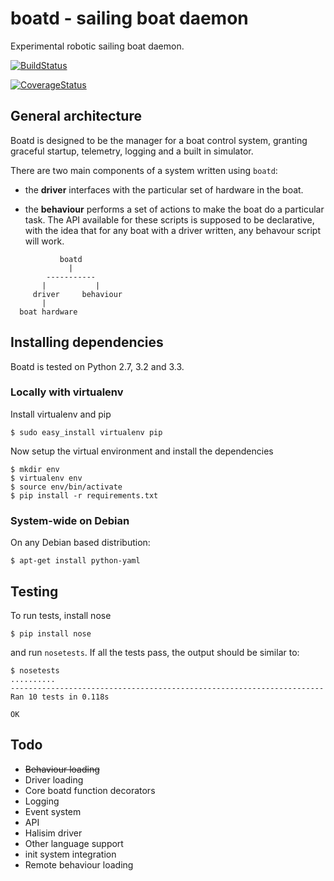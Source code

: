 boatd - sailing boat daemon 
===========================

Experimental robotic sailing boat daemon.

[![BuildStatus](https://travis-ci.org/boatd/boatd.png?branch=master)](https://travis-ci.org/boatd/boatd)

[![CoverageStatus](https://coveralls.io/repos/boatd/boatd/badge.png?branch=master)](https://coveralls.io/r/boatd/boatd?branch=master)

General architecture
-----------

Boatd is designed to be the manager for a boat control system, granting
graceful startup, telemetry, logging and a built in simulator.

There are two main components of a system written using `boatd`:

  - the __driver__ interfaces with the particular set of hardware in the boat.

  - the __behaviour__ performs a set of actions to make the boat do a
    particular task. The API available for these scripts is supposed to be
    declarative, with the idea that for any boat with a driver written, any
    behavour script will work.

```
           boatd
             |
        -----------
       |           |
     driver     behaviour
       |
  boat hardware
```

Installing dependencies
-----------------------

Boatd is tested on Python 2.7, 3.2 and 3.3.

### Locally with virtualenv

Install virtualenv and pip

    $ sudo easy_install virtualenv pip

Now setup the virtual environment and install the dependencies

    $ mkdir env
    $ virtualenv env
    $ source env/bin/activate
    $ pip install -r requirements.txt

### System-wide on Debian

On any Debian based distribution:

    $ apt-get install python-yaml


Testing
-------

To run tests, install nose

    $ pip install nose

and run `nosetests`. If all the tests pass, the output should be similar to:

    $ nosetests 
    ..........
    ----------------------------------------------------------------------
    Ran 10 tests in 0.118s

    OK


Todo
----

  - ~~Behaviour loading~~
  - Driver loading
  - Core boatd function decorators
  - Logging
  - Event system
  - API
  - Halisim driver
  - Other language support
  - init system integration
  - Remote behaviour loading
